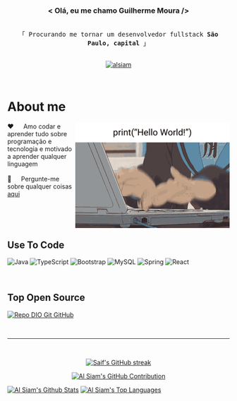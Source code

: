 <h3 align="center">
      &lt; Olá, eu me chamo Guilherme Moura /&gt;
</h3>

<p align="center"> 
  <samp>
    <br>
    「 Procurando me tornar um desenvolvedor fullstack <b>São Paulo, capital</b> 」
    <br>
    <br>
  </samp>
</p>

<p align="center">
 <a href="https://www.linkedin.com/in/guilherme-moura-13a991259/" target="_blank">
  <img src="https://img.shields.io/badge/LinkedIn-0077B5?style=for-the-badge&logo=linkedin&logoColor=white" alt="alsiam"/>
 </a>
</p>
<br />

<!-- About Section -->

# About me

<p>
 <img align="right" width="350" src="coding-anime.gif" alt="Coding gif" />
  
 ❤️ &emsp; Amo codar e aprender tudo sobre programação e tecnologia e motivado a aprender qualquer linguagem<br/><br/>
 💬 &emsp; Pergunte-me sobre qualquer coisas [aqui](https://github.com/gumeeee)

</p>

<br/>
<br/>
<br/>

## Use To Code

![Java](https://img.shields.io/badge/java-%23ED8B00.svg?style=for-the-badge&logo=openjdk&logoColor=white)
![TypeScript](https://img.shields.io/badge/typescript-%23007ACC.svg?style=for-the-badge&logo=typescript&logoColor=white)
![Bootstrap](https://img.shields.io/badge/bootstrap-%238511FA.svg?style=for-the-badge&logo=bootstrap&logoColor=white)
![MySQL](https://img.shields.io/badge/mysql-4479A1.svg?style=for-the-badge&logo=mysql&logoColor=white)
![Spring](https://img.shields.io/badge/spring-%236DB33F.svg?style=for-the-badge&logo=spring&logoColor=white)
![React](https://img.shields.io/badge/react-%2320232a.svg?style=for-the-badge&logo=react&logoColor=%2361DAFB)

<br/>

## Top Open Source

[![Repo DIO Git GitHub](https://github-readme-stats.vercel.app/api/pin/?username=gumeeee&repo=dio-lab-open-source&bg_color=000&border_color=30A3DC&show_icons=true&icon_color=30A3DC&title_color=E94D5F&text_color=FFF)](https://github.com/gumeeee/dio-lab-open-source)

<br/>
<hr/>
<br/>

<p align="center">
  <a href="https://github.com/gumeeee">
    <img src="https://github-readme-streak-stats.herokuapp.com/?user=gumeeee&theme=radical&border=7F3FBF&background=0D1117" alt="Saif's GitHub streak"/>
  </a>
</p>

<p align="center">
  <a href="https://github.com/gumeeee">
    <img src="https://github-profile-summary-cards.vercel.app/api/cards/profile-details?username=gumeeee&theme=radical" alt="Al Siam's GitHub Contribution"/>
  </a>
</p>

<a> 
    <a href="https://github.com/gumeeee"><img alt="Al Siam's Github Stats" src="https://denvercoder1-github-readme-stats.vercel.app/api?username=gumeeee&show_icons=true&count_private=true&theme=react&border_color=7F3FBF&bg_color=0D1117&title_color=F85D7F&icon_color=F8D866" height="192px" width="49.5%"/></a>
  <a href="https://github.com/gumeeee"><img alt="Al Siam's Top Languages" src="https://denvercoder1-github-readme-stats.vercel.app/api/top-langs/?username=gumeeee&langs_count=8&layout=compact&theme=react&border_color=7F3FBF&bg_color=0D1117&title_color=F85D7F&icon_color=F8D866" height="192px" width="49.5%"/></a>
  <br/>
</a>
